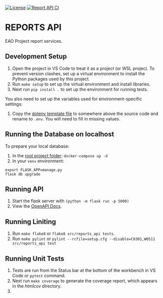 [![License](https://img.shields.io/badge/License-Apache%202.0-blue.svg)](../LICENSE)
[![Report API CI](https://github.com/bcgov/eao-project-reports/actions/workflows/reports-api-ci.yml/badge.svg)](https://github.com/bcgov/eao-project-reports/actions/workflows/reports-api-ci.yml)


# REPORTS API

EAO Project report services.


## Development Setup

1. Open the project in VS Code to treat it as a project (or WSL projec). To prevent version clashes, set up a
virtual environment to install the Python packages used by this project.
2. Run `make setup` to set up the virtual environment and install libraries.
3. Next run `pip install .` to set up the environment for running tests.

You also need to set up the variables used for environment-specific settings:
1. Copy the [dotenv template file](./docs/dotenv_template) to somewhere above the source code and rename to `.env`. You will need to fill in missing values.

## Running the Database on localhost

To prepare your local database:
1. In the [root project folder](../docker/docker-compose.yml): `docker-compose up -d`
2. In your `venv` environment: 
```
export FLASK_APP=manage.py 
flask db upgrade
```


## Running API

1. Start the flask server with `(python -m flask run -p 5000)`
2. View the [OpenAPI Docs](http://127.0.0.1:5000/api/v1).

## Running Liniting

1. Run `make flake8` or `flake8 src/reports_api tests`.
2. Run `make pylint` or `pylint --rcfile=setup.cfg --disable=C0301,W0511 src/reports_api test`

## Running Unit Tests

1. Tests are run from the Status bar at the bottom of the workbench in VS Code or `pytest` command.
2. Next run `make coverage` to generate the coverage report, which appears in the *htmlcov* directory.
3. 
